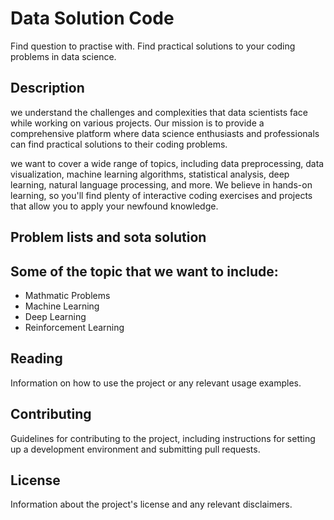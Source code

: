 # Data Solution Code
Find question to practise with.
Find practical solutions to your coding problems in data science.


## Description
we understand the challenges and complexities that data scientists face while working on various projects. Our mission is to provide a comprehensive platform where data science enthusiasts and professionals can find practical solutions to their coding problems.

we want to cover a wide range of topics, including data preprocessing, data visualization, machine learning algorithms, statistical analysis, deep learning, natural language processing, and more. We believe in hands-on learning, so you'll find plenty of interactive coding exercises and projects that allow you to apply your newfound knowledge.

## Problem lists and sota solution



## Some of the topic that we want to include:

- Mathmatic Problems
- Machine Learning 
- Deep Learning
- Reinforcement Learning


## Reading

Information on how to use the project or any relevant usage examples.

## Contributing

Guidelines for contributing to the project, including instructions for setting up a development environment and submitting pull requests.

## License

Information about the project's license and any relevant disclaimers.
